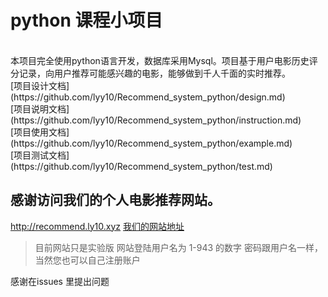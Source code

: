 
# python 课程小项目<br/>
<br/>
本项目完全使用python语言开发，数据库采用Mysql。项目基于用户电影历史评分记录，向用户推荐可能感兴趣的电影，能够做到千人千面的实时推荐。
<br/>
[项目设计文档](https://github.com/lyy10/Recommend_system_python/design.md)
<br/>
[项目说明文档](https://github.com/lyy10/Recommend_system_python/instruction.md)
<br/>
[项目使用文档](https://github.com/lyy10/Recommend_system_python/example.md)
<br/>
[项目测试文档](https://github.com/lyy10/Recommend_system_python/test.md)
<br/>

## 感谢访问我们的个人电影推荐网站。

http://recommend.ly10.xyz
[我们的网站地址](http://recommend.ly10.xyz)
>目前网站只是实验版
>网站登陆用户名为 1-943 的数字
>密码跟用户名一样，当然您也可以自己注册账户

感谢在issues 里提出问题
